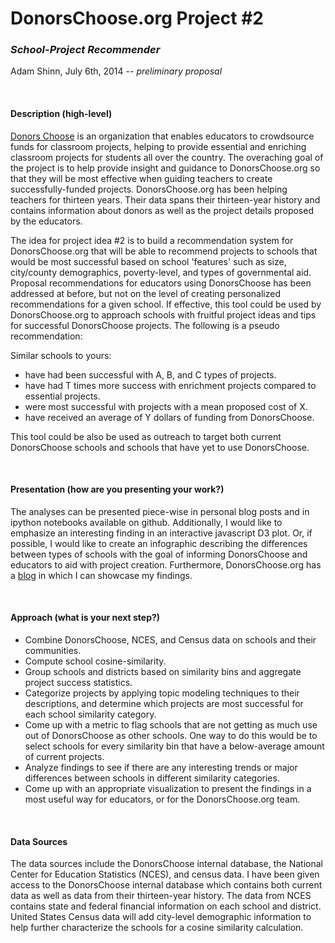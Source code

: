 DonorsChoose.org Project #2
===========================

### _School-Project Recommender_

Adam Shinn, July 6th, 2014 -- _preliminary proposal_

</br>

#### Description (high-level)

[Donors Choose](http://donorschoose.org) is an organization that enables educators to crowdsource funds for classroom projects, helping to provide essential and enriching classroom projects for students all over the country. The overaching goal of the project is to help provide insight and guidance to DonorsChoose.org so that they will be most effective when guiding teachers to create successfully-funded projects. DonorsChoose.org has been helping teachers for thirteen years. Their data spans their thirteen-year history and contains information about donors as well as the project details proposed by the educators.

The idea for project idea #2 is to build a recommendation system for DonorsChoose.org that will be able to recommend projects to schools that would be most successful based on school 'features' such as size, city/county demographics, poverty-level, and types of governmental aid. Proposal recommendations for educators using DonorsChoose has been addressed at before, but not on the level of creating personalized recommendations for a given school. If effective, this tool could be used by DonorsChoose.org to approach schools with fruitful project ideas and tips for successful DonorsChoose projects. The following is a pseudo recommendation:

Similar schools to yours:
- have had been successful with A, B, and C types of projects.
- have had T times more success with enrichment projects compared to essential projects.
- were most successful with projects with a mean proposed cost of X.
- have received an average of Y dollars of funding from DonorsChoose.

This tool could be also be used as outreach to target both current DonorsChoose schools and schools that have yet to use DonorsChoose.  

</br>

#### Presentation (how are you presenting your work?)

The analyses can be presented piece-wise in personal blog posts and in ipython notebooks available on github. Additionally, I would like to emphasize an interesting finding in an interactive javascript D3 plot. Or, if possible, I would like to create an infographic describing the differences between types of schools with the goal of informing DonorsChoose and educators to aid with project creation. Furthermore, DonorsChoose.org has a [blog](http://data.donorschoose.org/) in which I can showcase my findings.

</br>

#### Approach (what is your next step?)

- Combine DonorsChoose, NCES, and Census data on schools and their communities.
- Compute school cosine-similarity.
- Group schools and districts based on similarity bins and aggregate project success statistics.
- Categorize projects by applying topic modeling techniques to their descriptions, and determine which projects are most successful for each school similarity category.
- Come up with a metric to flag schools that are not getting as much use out of DonorsChoose as other schools. One way to do this would be to select schools for every similarity bin that have a below-average amount of current projects.
- Analyze findings to see if there are any interesting trends or major differences between schools in different similarity categories.
- Come up with an appropriate visualization to present the findings in a most useful way for educators, or for the DonorsChoose.org team.

</br>

#### Data Sources

The data sources include the DonorsChoose internal database, the National Center for Education Statistics (NCES), and census data. I have been given access to the DonorsChoose internal database which contains both current data as well as data from their thirteen-year history. The data from NCES contains state and federal financial information on each school and district. United States Census data will add city-level demographic information to help further characterize the schools for a cosine similarity calculation.

